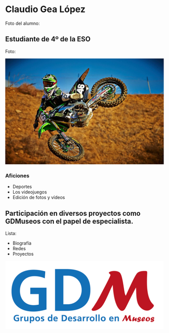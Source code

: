 # Claudio Gea López


Foto del alumno:

## Estudiante de 4º de la ESO

Foto:

![Foto de moto](/images/motocross.jpg)


### Aficiones
- Deportes
- Los videojuegos
- Edición de fotos y vídeos


## Participación en diversos proyectos como GDMuseos con el papel de especialista.


Lista:
- Biografía
- Redes
- Proyectos

![Foto de GDMuseos](/images/ImagenGDMuseos.png)


